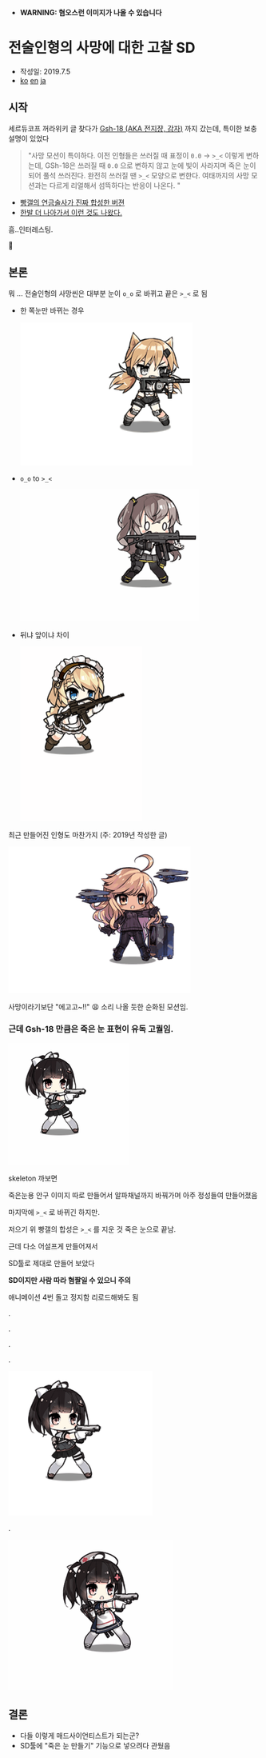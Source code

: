  -  **WARNING: 혐오스런 이미지가 나올 수 있습니다**

# 전술인형의 사망에 대한 고찰 SD 

- 작성일: 2019.7.5
- [ko](tdoll_shinikata_ko)  [en](tdoll_shinikata_en) [ja](tdoll_shinikata_ja)  

## 시작

세르듀코프 꺼라위키 글 찾다가 [Gsh-18 (AKA 전지쟝, 감자)](https://namu.wiki/w/GSh-18(%EC%86%8C%EB%85%80%EC%A0%84%EC%84%A0)#s-7) 까지 갔는데,
특이한 보충 설명이 있었다

> "사망 모션이 특이하다. 이전 인형들은 쓰러질 때 표정이 `0.0` → `>_<` 이렇게 변하는데, GSh-18은 쓰러질 때 `0.0` 으로 변하지 않고 눈에 빛이 사라지며 죽은 눈이 되어 풀석 쓰러진다. 
> 완전히 쓰러질 땐 `>_<` 모양으로 변한다. 여태까지의 사망 모션과는 다르게 리얼해서 섬뜩하다는 반응이 나온다. "

* [빵갤의 연금술사가 진짜 합성한 버젼](https://gall.dcinside.com/mgallery/board/view/?id=bjsn&no=2203668&page=1&exception_mode=recommend)
* [한발 더 나아가서 이런 것도 나왔다.](https://gall.dcinside.com/mgallery/board/view/?id=bjsn&no=2224015&page=1&exception_mode=recommend)


흠..인터레스팅. 

🤔 


## 본론 


뭐 ... 전술인형의 사망씬은 대부분
눈이 `o_o` 로 바뀌고 끝은 `>_<` 로 됨


* 한 쪽눈만 바뀌는 경우

   ![IDW](https://raw.githubusercontent.com/naganeko/naganeko.github.io/master/notes/images/idw_die_42_25_20190705-213737.gif)


* `o_o` to `>_<`

   ![UMP45](https://raw.githubusercontent.com/naganeko/naganeko.github.io/master/notes/images/ump45_die_48_25_20190705-213536.gif)



* 뒤냐 앞이냐 차이

   ![G36](https://raw.githubusercontent.com/naganeko/naganeko.github.io/master/notes/images/g36_die_67_25_20190705-213843.gif)


최근 만들어진 인형도 마찬가지 (주: 2019년 작성한 글)


   ![Alma](https://raw.githubusercontent.com/naganeko/naganeko.github.io/master/notes/images/alma_die_47_25_20190705-213349.gif)






사망이라기보단 "에고고~!!" 😫 소리 나올 듯한 순화된 모션임. 




### 근데 Gsh-18 만큼은 죽은 눈 표현이 유독 고퀄임.


![gsh18_die](https://raw.githubusercontent.com/naganeko/naganeko.github.io/master/notes/images/gsh18_die_120_25_20190705-214203.gif)


skeleton 까보면

죽은눈용 안구 이미지 따로 만들어서 알파채널까지 바꿔가며 아주 정성들여 만들어졌음

마지막에 `>_<` 로 바뀌긴 하지만.





저으기 위 빵갤의 합성은 `>_<` 를 지운 것 죽은 눈으로 끝남.

근데 다소 어설프게 만들어져서

SD툴로 제대로 만들어 보았다







**SD이지만 사람 따라 혐짤일 수 있으니 주의**


애니메이션 4번 돌고 정지함 리로드해봐도 됨


.

.

.

.



![d3](https://raw.githubusercontent.com/naganeko/naganeko.github.io/master/notes/images/gsh18-deadeyes_die_120_25_20190705-215024.gif)

.


![d4](https://raw.githubusercontent.com/naganeko/naganeko.github.io/master/notes/images/Gsh-18_523_4x_deadeyes_die_75_25_20190705-212154.gif)



## 결론 

- 다들 이렇게 매드사이언티스트가 되는군?
- SD툴에 "죽은 눈 만들기" 기능으로 넣으려다 관뒀음



